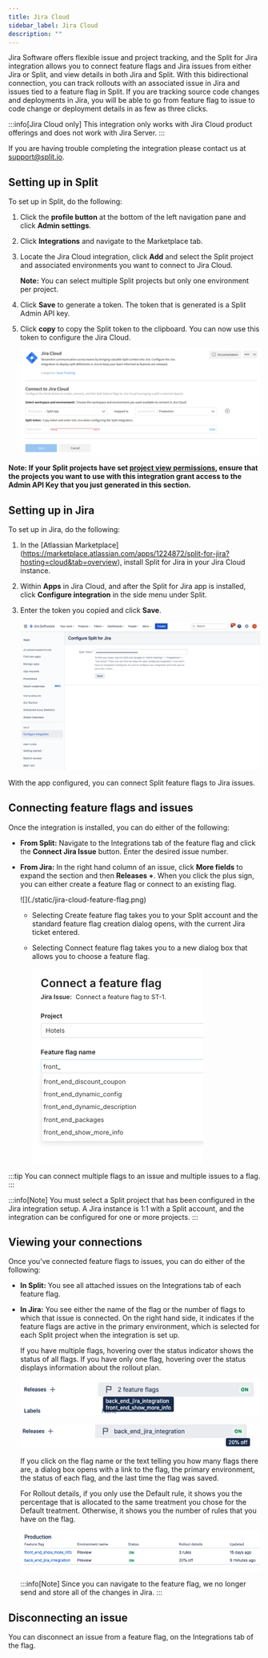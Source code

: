 ```yaml
---
title: Jira Cloud
sidebar_label: Jira Cloud
description: ""
---
```


<p>
  <button hidden style={{borderRadius:'8px', border:'1px', fontFamily:'Courier New', fontWeight:'800', textAlign:'left'}}> help.split.io link: https://help.split.io/hc/en-us/articles/360059317892-Jira-Cloud </button>
</p>

Jira Software offers flexible issue and project tracking, and the Split for Jira integration allows you to connect feature flags and Jira issues from either Jira or Split, and view details in both Jira and Split. With this bidirectional connection, you can track rollouts with an associated issue in Jira and issues tied to a feature flag in Split. If you are tracking source code changes and deployments in Jira, you will be able to go from feature flag to issue to code change or deployment details in as few as three clicks.

:::info[Jira Cloud only]
This integration only works with Jira Cloud product offerings and does not work with Jira Server. 
:::

If you are having trouble completing the integration please contact us at [support@split.io](email:support@split.io).

## Setting up in Split

To set up in Split, do the following:

1. Click the **profile button** at the bottom of the left navigation pane and click **Admin settings**.
2. Click **Integrations** and navigate to the Marketplace tab.
3. Locate the Jira Cloud integration, click **Add** and select the Split project and associated environments you want to connect to Jira Cloud.

   **Note:** You can select multiple Split projects but only one environment per project.

4. Click **Save** to generate a token. The token that is generated is a Split Admin API key.

5. Click **copy** to copy the Split token to the clipboard. You can now use this token to configure the Jira Cloud.

   ![](./static/jira-cloud-in-split.png)

**Note: If your Split projects have set [project view permissions](https://help.split.io/hc/en-us/articles/12621628930445-Project-view-permissions), ensure that the projects you want to use with this integration grant access to the Admin API Key that you just generated in this section.**

## Setting up in Jira

To set up in Jira, do the following:

1. In the [Atlassian Marketplace] (https://marketplace.atlassian.com/apps/1224872/split-for-jira?hosting=cloud&tab=overview), install Split for Jira in your Jira Cloud instance.

2. Within **Apps** in Jira Cloud, and after the Split for Jira app is installed, click **Configure integration** in the side menu under Split.

3. Enter the token you copied and click **Save**.

   ![](./static/jira-cloud-configure-integration.png)

With the app configured, you can connect Split feature flags to Jira issues.

## Connecting feature flags and issues
 
Once the integration is installed, you can do either of the following:
  
* **From Split:** Navigate to the Integrations tab of the feature flag and click the **Connect Jira Issue** button. Enter the desired issue number.

* **From Jira:** In the right hand column of an issue, click **More fields** to expand the section and then **Releases +**. When you click the plus sign, you can either create a feature flag or connect to an existing flag.

   <div style={{maxWidth:300}}> ![](./static/jira-cloud-feature-flag.png) </div>

  * Selecting Create feature flag takes you to your Split account and the standard feature flag creation dialog opens, with the current Jira ticket entered. 
  * Selecting Connect feature flag takes you to a new dialog box that allows you to choose a feature flag.

    ![](./static/jira-cloud-connect-a-feature-flag.png)

:::tip
You can connect multiple flags to an issue and multiple issues to a flag.
:::

:::info[Note]
You must select a Split project that has been configured in the Jira integration setup. A Jira instance is 1:1 with a Split account, and the integration can be configured for one or more projects.
:::

## Viewing your connections
 
Once you’ve connected feature flags to issues, you can do either of the following:
 
* **In Split:** You see all attached issues on the Integrations tab of each feature flag.
 
* **In Jira:** You see either the name of the flag or the number of flags to which that issue is connected. On the right hand side, it indicates if the feature flags are active in the primary environment, which is selected for each Split project when the integration is set up.
 
  If you have multiple flags, hovering over the status indicator shows the status of all flags. If you have only one flag, hovering over the status displays information about the rollout plan. 

  ![](./static/jira-cloud-multiple-flags.png)

  ![](./static/jira-cloud-one-flag.png)

  If you click on the flag name or the text telling you how many flags there are, a dialog box opens with a link to the flag, the primary environment, the status of each flag, and the last time the flag was saved.
 
  For Rollout details, if you only use the Default rule, it shows you the percentage that is allocated to the same treatment you chose for the Default treatment. Otherwise, it shows you the number of rules that you have on the flag. 

  ![](./static/jira-cloud-rollout-details.png)

   :::info[Note]
   Since you can navigate to the feature flag, we no longer send and store all of the changes in Jira.
   :::
 
## Disconnecting an issue
 
You can disconnect an issue from a feature flag, on the Integrations tab of the flag.
